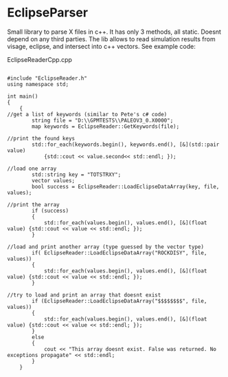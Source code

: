 # EclipseParser
Small library to parse X files in c++. It has only 3 methods, all static. Doesnt depend on any third parties.
The lib allows to read simulation results from visage, eclipse, and intersect into c++ vectors. See example code:

EclipseReaderCpp.cpp


 
<pre>
<code>
#include "EclipseReader.h"
using namespace std;

int main()
{
	{
//get a list of keywords (similar to Pete's c# code) 
		string file = "D:\\GPMTESTS\\PALEOV3_0.X0000";
		map<string, KeywordDescription> keywords = EclipseReader::GetKeywords(file);

//print the found keys 
		std::for_each(keywords.begin(), keywords.end(), [&](std::pair<string, KeywordDescription> value) 
			{std::cout << value.second<< std::endl; });

//load one array 
		std::string key = "TOTSTRXY";
		vector<float> values;
		bool success = EclipseReader::LoadEclipseDataArray<float>(key, file, values);

//print the array 
		if (success)
		{
			std::for_each(values.begin(), values.end(), [&](float value) {std::cout << value << std::endl; });
		}

//load and print another array (type guessed by the vector type)
		if( EclipseReader::LoadEclipseDataArray("ROCKDISY", file, values))
		{
			std::for_each(values.begin(), values.end(), [&](float value) {std::cout << value << std::endl; });
		}

//try to load and print an array that doesnt exist  
		if (EclipseReader::LoadEclipseDataArray("$$$$$$$$", file, values))
		{
			std::for_each(values.begin(), values.end(), [&](float value) {std::cout << value << std::endl; });
		}
		else 
		{
			cout << "This array doesnt exist. False was returned. No exceptions propagate" << std::endl;
		}
	}

</code>
</pre>
